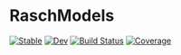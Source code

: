 # RaschModels

[![Stable](https://img.shields.io/badge/docs-stable-blue.svg)](https://JuliaPsychometrics.github.io/RaschModels.jl/stable/)
[![Dev](https://img.shields.io/badge/docs-dev-blue.svg)](https://JuliaPsychometrics.github.io/RaschModels.jl/dev/)
[![Build Status](https://github.com/JuliaPsychometrics/RaschModels.jl/actions/workflows/CI.yml/badge.svg?branch=main)](https://github.com/JuliaPsychometrics/RaschModels.jl/actions/workflows/CI.yml?query=branch%3Amain)
[![Coverage](https://codecov.io/gh/JuliaPsychometrics/RaschModels.jl/branch/main/graph/badge.svg)](https://codecov.io/gh/JuliaPsychometrics/RaschModels.jl)
